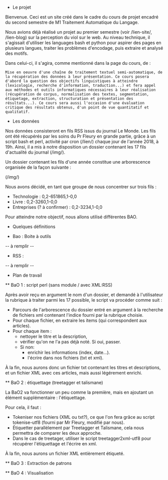 * Le projet

Bienvenue. Ceci est un site créé dans le cadre du cours de projet encadré du second semestre de M1 Traitement Automatique du Langage.

Nous avions déjà réalisé un projet au premier semestre (voir /lien-site/, /lien-blog) sur la perception du viol sur le web. Au niveau technique, il s'agissait d'utiliser les languages bash et python pour aspirer des pages en plusieurs langues, traiter les problèmes d'encodage, puis extraire et analysé des motifs. 

Dans celui-ci, il s'agira, comme mentionné dans la page du cours, de :

`Mise en oeuvre d'une chaîne de traitement textuel semi-automatique, de la récupération des données à leur présentation.
Ce cours posera d'abord la question des objectifs linguistiques à atteindre (lexicologie, recherche d'information, traduction...) et fera appel aux méthodes et outils informatiques nécessaires à leur réalisation (récupération de corpus, normalisation des textes, segmentation, étiquetage, extraction, structuration et présentation des résultats...).
Ce cours sera aussi l'occasion d'une évaluation critique des résultats obtenus, d'un point de vue quantitatif et qualitatif.`

* Les données

Nos données consisteront en fils RSS issus du journal Le Monde. Les fils ont été récupérés par les soins du Pr Fleury en grande partie, grâce à un script bash et perl, activité par cron (/lien/) chaque jour de l'année 2018, à 19h. Ainsi, il a mis à notre disposition un dossier contenant les 17 fils d'actualité du journal (/img/).

Un dossier contenant les fils d'une année constitue une arborescence organisée de la façon suivante :

(/img/)

Nous avons décidé, en tant que groupe de nous concentrer sur trois fils :
- Technologie : 0,2-651865,1-0,0
- Livre : 0,2-3260,1-0,0
- Entreprises (? à confirmer) : 0,2-3234,1-0,0

Pour atteindre notre objectif, nous allons utilisé différentes BAO.


* Quelques définitions

- Bao : Boite à outils

-- à remplir --

- RSS :

-- à remplir --


* Plan de travail

** BaO 1 : script perl (sans module / avec XML:RSS)

Après avoir reçu en argument le nom d'un dossier, et demandé à l'utilisateur la rubrique à traiter parmi les 17 possible, le script va procéder comme suit :
- Parcours de l'arborescence du dossier entré en argument à la recherche de fichiers xml contenant l'indice fourni par la rubrique choisie.
- Pour chaque fichier, en extraire les items (qui correspondent aux articles).
- Pour chaque item :
    * nettoyer le titre et la description, 
    * vérifier qu'on ne l'a pas déjà noté. Si oui, passer. 
    * Si non:
         - enrichir les informations (index, date...).
         - l'écrire dans nos fichiers (txt et xml).

À la fin, nous aurons donc un fichier txt contenant les titres et descriptions, et un fichier XML avec ces articles, mais aussi légérement enrichi.

** BaO 2 : étiquettage (treetagger et talismane)

La BaO2 va fonctionner un peu comme la première, mais en ajoutant un élément supplémentaire : l'étiquettage.

Pour cela, il faut :
- Tokeniser nos fichiers (XML ou txt?), ce que l'on fera grâce au script tokenise-utf8 (fourni par Mr Fleury, modifié par nous). 
- Étiquetter parallélement par Treetagger et Talismane, cela nous permettra de comparer les deux approche.
- Dans le cas de treetager, utiliser le script treetagger2xml-utf8 pour récupérer l'étiquettage et l'écrire en xml.

À la fin, nous aurons un fichier XML entièrement étiqueté.


** BaO 3 : Extraction de patrons

** BaO 4 : Visualisation

